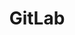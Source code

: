 ---
title: GitLab
description: How to use GitLab as your registry provider.
lastUpdated: 4-10-2025
---
